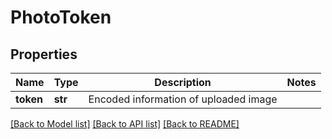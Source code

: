 # PhotoToken

## Properties
Name | Type | Description | Notes
------------ | ------------- | ------------- | -------------
**token** | **str** | Encoded information of uploaded image | 

[[Back to Model list]](../README.md#documentation-for-models) [[Back to API list]](../README.md#documentation-for-api-endpoints) [[Back to README]](../README.md)


